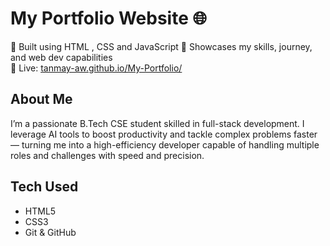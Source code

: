 # My Portfolio Website 🌐

🚀 Built using HTML , CSS and JavaScript 
🎯 Showcases my skills, journey, and web dev capabilities  
📍 Live: [tanmay-aw.github.io/My-Portfolio/]("https://tanmay-aw.github.io/My-Portfolio/")

## About Me

I’m a passionate B.Tech CSE student skilled in full-stack development. I leverage AI tools to boost productivity and tackle complex problems faster — turning me into a high-efficiency developer capable of handling multiple roles and challenges with speed and precision.

## Tech Used

- HTML5
- CSS3
- Git & GitHub
